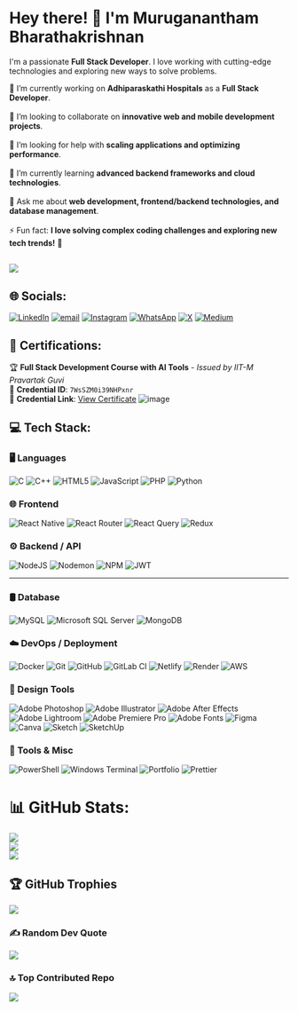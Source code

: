 # Hey there! 👋 I'm Muruganantham Bharathakrishnan

   I'm a passionate **Full Stack Developer**. I love working with cutting-edge technologies and exploring new ways to solve problems.

🔭 I’m currently working on **Adhiparaskathi Hospitals** as a **Full Stack Developer**.  <br><br>👯 I’m looking to collaborate on **innovative web and mobile development projects**.  <br><br>🤝 I’m looking for help with **scaling applications and optimizing performance**.  <br><br>🌱 I’m currently learning **advanced backend frameworks and cloud technologies**.  <br><br>💬 Ask me about **web development, frontend/backend technologies, and database management**.  <br><br>⚡ Fun fact: **I love solving complex coding challenges and exploring new tech trends!** 🚀

##
![](https://komarev.com/ghpvc/?username=MurugananthamB&label=Profile%20Views&color=blue&style=plastic)



## 🌐 Socials:
[![LinkedIn](https://img.shields.io/badge/LinkedIn-%230077B5.svg?logo=linkedin&logoColor=white)](https://linkedin.com/in/murugananthamb)
[![email](https://img.shields.io/badge/Email-D14836?logo=gmail&logoColor=white)](mailto:murugananthamanand01212@gmail.com)
[![Instagram](https://img.shields.io/badge/Instagram-%23E4405F.svg?logo=Instagram&logoColor=white)](https://instagram.com/_mr.creator_0)
[![WhatsApp](https://img.shields.io/badge/WhatsApp-25D366?logo=whatsapp&logoColor=white)](https://wa.me/+919047910212)
[![X](https://img.shields.io/badge/X-black.svg?logo=X&logoColor=white)](https://x.com/@_mrcreator_)
[![Medium](https://img.shields.io/badge/Medium-12100E?logo=medium&logoColor=white)](https://medium.com/@@murugananthamanand01212)



## 📜 Certifications:
🏆 **Full Stack Development Course with AI Tools** - *Issued by IIT-M Pravartak Guvi*  
📄 **Credential ID**: `7WsSZM0i39NHPxnr`  
🔗 **Credential Link**: [View Certificate](https://v2.zenclass.in/certificateDownload/7WsSZM0i39NHPxnr)
    ![image](https://github.com/user-attachments/assets/7c5bdf5f-7884-4732-94ca-a3272bd53516)



## 💻 Tech Stack:

### 🖥️ Languages
![C](https://img.shields.io/badge/c-%2300599C.svg?style=for-the-badge&logo=c&logoColor=white)
![C++](https://img.shields.io/badge/c++-%2300599C.svg?style=for-the-badge&logo=c%2B%2B&logoColor=white)
![HTML5](https://img.shields.io/badge/html5-%23E34F26.svg?style=for-the-badge&logo=html5&logoColor=white)
![JavaScript](https://img.shields.io/badge/javascript-%23323330.svg?style=for-the-badge&logo=javascript&logoColor=%23F7DF1E)
![PHP](https://img.shields.io/badge/php-%23777BB4.svg?style=for-the-badge&logo=php&logoColor=white)
![Python](https://img.shields.io/badge/python-3670A0?style=for-the-badge&logo=python&logoColor=ffdd54)

### 🌐 Frontend
![React Native](https://img.shields.io/badge/react_native-%2320232a.svg?style=for-the-badge&logo=react&logoColor=%2361DAFB)
![React Router](https://img.shields.io/badge/React_Router-CA4245?style=for-the-badge&logo=react-router&logoColor=white)
![React Query](https://img.shields.io/badge/-React%20Query-FF4154?style=for-the-badge&logo=react%20query&logoColor=white)
![Redux](https://img.shields.io/badge/redux-%23593d88.svg?style=for-the-badge&logo=redux&logoColor=white)

### ⚙️ Backend / API
![NodeJS](https://img.shields.io/badge/node.js-6DA55F?style=for-the-badge&logo=node.js&logoColor=white)
![Nodemon](https://img.shields.io/badge/NODEMON-%23323330.svg?style=for-the-badge&logo=nodemon&logoColor=%BBDEAD)
![NPM](https://img.shields.io/badge/NPM-%23CB3837.svg?style=for-the-badge&logo=npm&logoColor=white)
![JWT](https://img.shields.io/badge/JWT-black?style=for-the-badge&logo=JSON%20web%20tokens)

---

### 🛢️ Database
![MySQL](https://img.shields.io/badge/mysql-4479A1.svg?style=for-the-badge&logo=mysql&logoColor=white)
![Microsoft SQL Server](https://img.shields.io/badge/Microsoft%20SQL%20Server-CC2927?style=for-the-badge&logo=microsoft%20sql%20server&logoColor=white)
![MongoDB](https://img.shields.io/badge/MongoDB-%234ea94b.svg?style=for-the-badge&logo=mongodb&logoColor=white)

### ☁️ DevOps / Deployment
![Docker](https://img.shields.io/badge/docker-%230db7ed.svg?style=for-the-badge&logo=docker&logoColor=white)
![Git](https://img.shields.io/badge/git-%23F05033.svg?style=for-the-badge&logo=git&logoColor=white)
![GitHub](https://img.shields.io/badge/github-%23121011.svg?style=for-the-badge&logo=github&logoColor=white)
![GitLab CI](https://img.shields.io/badge/gitlab%20CI-%23181717.svg?style=for-the-badge&logo=gitlab&logoColor=white)
![Netlify](https://img.shields.io/badge/netlify-%23000000.svg?style=for-the-badge&logo=netlify&logoColor=#00C7B7)
![Render](https://img.shields.io/badge/render-%23323330.svg?style=for-the-badge&logo=render&logoColor=%BBDEAD)
![AWS](https://img.shields.io/badge/AWS-%23FF9900.svg?style=for-the-badge&logo=amazon-aws&logoColor=white)

### 🎨 Design Tools
![Adobe Photoshop](https://img.shields.io/badge/adobe%20photoshop-%2331A8FF.svg?style=for-the-badge&logo=adobe%20photoshop&logoColor=white)
![Adobe Illustrator](https://img.shields.io/badge/adobe%20illustrator-%23FF9A00.svg?style=for-the-badge&logo=adobe%20illustrator&logoColor=white)
![Adobe After Effects](https://img.shields.io/badge/Adobe%20After%20Effects-9999FF.svg?style=for-the-badge&logo=Adobe%20After%20Effects&logoColor=white)
![Adobe Lightroom](https://img.shields.io/badge/Adobe%20Lightroom-31A8FF.svg?style=for-the-badge&logo=Adobe%20Lightroom&logoColor=white)
![Adobe Premiere Pro](https://img.shields.io/badge/Adobe%20Premiere%20Pro-9999FF.svg?style=for-the-badge&logo=Adobe%20Premiere%20Pro&logoColor=white)
![Adobe Fonts](https://img.shields.io/badge/Adobe%20Fonts-000B1D.svg?style=for-the-badge&logo=Adobe%20Fonts&logoColor=white)
![Figma](https://img.shields.io/badge/figma-%23F24E1E.svg?style=for-the-badge&logo=figma&logoColor=white)
![Canva](https://img.shields.io/badge/Canva-%2300C4CC.svg?style=for-the-badge&logo=Canva&logoColor=white)
![Sketch](https://img.shields.io/badge/Sketch-FFB387?style=for-the-badge&logo=sketch&logoColor=black)
![SketchUp](https://img.shields.io/badge/SketchUp-005F9E?style=for-the-badge&logo=sketchup&logoColor=white)

### 🧰 Tools & Misc
![PowerShell](https://img.shields.io/badge/PowerShell-%235391FE.svg?style=for-the-badge&logo=powershell&logoColor=white)
![Windows Terminal](https://img.shields.io/badge/Windows%20Terminal-%234D4D4D.svg?style=for-the-badge&logo=windows-terminal&logoColor=white)
![Portfolio](https://img.shields.io/badge/Portfolio-%23000000.svg?style=for-the-badge&logo=firefox&logoColor=#FF7139)
![Prettier](https://img.shields.io/badge/prettier-%23F7B93E.svg?style=for-the-badge&logo=prettier&logoColor=black)


# 📊 GitHub Stats:
![](https://github-readme-stats.vercel.app/api?username=MurugananthamB&theme=dark&hide_border=true&include_all_commits=false&count_private=false)<br/>
![](https://github-readme-streak-stats.herokuapp.com/?user=MurugananthamB&theme=dark&hide_border=true)<br/>
![](https://github-readme-stats.vercel.app/api/top-langs/?username=MurugananthamB&theme=dark&hide_border=true&include_all_commits=false&count_private=false&layout=compact)



## 🏆 GitHub Trophies
![](https://github-profile-trophy.vercel.app/?username=MurugananthamB&theme=onedark&no-frame=false&no-bg=false&margin-w=4)



### ✍️ Random Dev Quote
![](https://quotes-github-readme.vercel.app/api?type=horizontal&theme=radical)



### 🔝 Top Contributed Repo
![](https://github-contributor-stats.vercel.app/api?username=MurugananthamB&limit=5&theme=dark&combine_all_yearly_contributions=true)



<!-- Proudly created with GPRM ( https://gprm.itsvg.in ) -->
